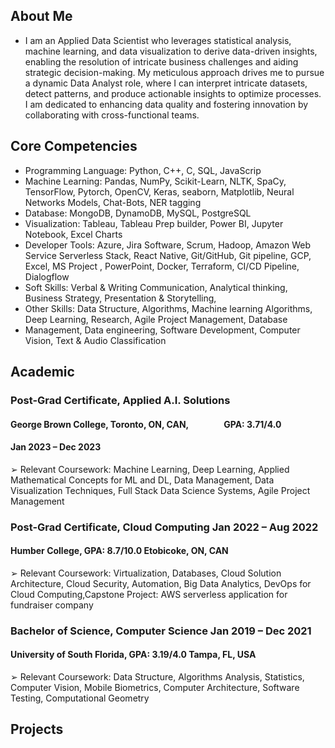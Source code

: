 ## About Me
*  I am an Applied Data Scientist who leverages statistical analysis, machine learning, and data visualization to derive data-driven insights, enabling the resolution of intricate business challenges and aiding strategic decision-making. My meticulous approach drives me to pursue a dynamic Data Analyst role, where I can interpret intricate datasets, detect patterns, and produce actionable insights to optimize processes. I am dedicated to enhancing data quality and fostering innovation by collaborating with cross-functional teams.

## Core Competencies
*  Programming Language: Python, C++, C, SQL, JavaScrip
*  Machine Learning: Pandas, NumPy, Scikit-Learn, NLTK, SpaCy, TensorFlow, Pytorch, OpenCV, Keras, seaborn, Matplotlib, Neural Networks Models, Chat-Bots, NER tagging
*  Database: MongoDB, DynamoDB, MySQL, PostgreSQL
*  Visualization: Tableau, Tableau Prep builder, Power BI, Jupyter Notebook, Excel Charts
*  Developer Tools: Azure, Jira Software, Scrum, Hadoop, Amazon Web Service Serverless Stack, React Native, Git/GitHub, Git pipeline, GCP, Excel, MS Project , PowerPoint, Docker, Terraform, CI/CD Pipeline, Dialogflow
*  Soft Skills: Verbal & Writing Communication, Analytical thinking, Business Strategy, Presentation & Storytelling,
*  Other Skills: Data Structure, Algorithms, Machine learning Algorithms, Deep Learning, Research, Agile Project Management, Database
*  Management, Data engineering, Software Development, Computer Vision, Text & Audio Classification

## Academic
### Post-Grad Certificate, Applied A.I. Solutions  
#### George Brown College, Toronto, ON, CAN, $~~~~~~~~~~~~~~~$ GPA: 3.71/4.0
#### Jan 2023 – Dec 2023
➢ Relevant Coursework: Machine Learning, Deep Learning, Applied Mathematical Concepts for ML and DL, Data Management, Data Visualization Techniques, Full Stack Data Science Systems, Agile Project Management
### Post-Grad Certificate, Cloud Computing                                                                                                                                Jan 2022 – Aug 2022
#### Humber College, GPA: 8.7/10.0                                                                                                                                         Etobicoke, ON, CAN
➢ Relevant Coursework: Virtualization, Databases, Cloud Solution Architecture, Cloud Security, Automation, Big Data Analytics, DevOps for Cloud Computing,Capstone Project: AWS serverless application for fundraiser company
### Bachelor of Science, Computer Science                                                                                                                                 Jan 2019 – Dec 2021
#### University of South Florida, GPA: 3.19/4.0                                                                                                                               Tampa, FL, USA
➢ Relevant Coursework: Data Structure, Algorithms Analysis, Statistics, Computer Vision, Mobile Biometrics, Computer Architecture, Software Testing, Computational Geometry

## Projects
